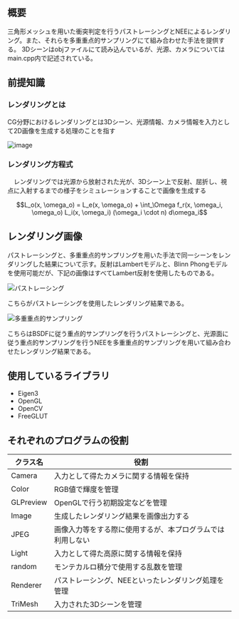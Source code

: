 ## 概要
三角形メッシュを用いた衝突判定を行うパストレーシングとNEEによるレンダリング。また、それらを多重重点的サンプリングにて組み合わせた手法を提供する。
3Dシーンはobjファイルにて読み込んでいるが、光源、カメラについてはmain.cpp内で記述されている。

## 前提知識
### レンダリングとは
  <p>CG分野におけるレンダリングとは3Dシーン、光源情報、カメラ情報を入力として2D画像を生成する処理のことを指す</p>
  
  ![image](https://github.com/user-attachments/assets/f85ee09c-0a88-4c97-ab05-3b491db1e4d3)
  
### レンダリング方程式
  　レンダリングでは光源から放射された光が、3Dシーン上で反射、屈折し、視点に入射するまでの様子をシミュレーションすることで画像を生成する
   <p align="center">
     $$L_o(x, \omega_o) = L_e(x, \omega_o) + \int_\Omega f_r(x, \omega_i, \omega_o) L_i(x, \omega_i) (\omega_i \cdot n) d\omega_i$$
  </p>


## レンダリング画像
パストレーシングと、多重重点的サンプリングを用いた手法で同一シーンをレンダリングした結果について示す。反射はLambertモデルと、Blinn Phongモデルを使用可能だが、下記の画像はすべてLambert反射を使用したものである。

![パストレーシング](https://github.com/CGLkousei/basic_rendering/assets/147574806/b667192b-2ca9-4ed4-a178-4cca594215a2 "パストレーシングでのレンダリング")

こちらがパストレーシングを使用したレンダリング結果である。

![多重重点的サンプリング](https://github.com/CGLkousei/basic_rendering/assets/147574806/d512c4b3-550c-4279-a4b9-717455fc1353 "多重重点的サンプリングを用いたレンダリング")

こちらはBSDFに従う重点的サンプリングを行うパストレーシングと、光源面に従う重点的サンプリングを行うNEEを多重重点的サンプリングを用いて組み合わせたレンダリング結果である。

## 使用しているライブラリ
* Eigen3
* OpenGL
* OpenCV
* FreeGLUT

## それぞれのプログラムの役割
| クラス名      | 役割                            |
|-----------|-------------------------------|
| Camera    | 入力として得たカメラに関する情報を保持           |
| Color     | RGB値で輝度を管理                    |
| GLPreview | OpenGLで行う初期設定などを管理            |
| Image     | 生成したレンダリング結果を画像出力する           |
| JPEG      | 画像入力等をする際に使用するが、本プログラムでは利用しない |
| Light     | 入力として得た高原に関する情報を保持            |
| random    | モンテカルロ積分で使用する乱数を管理            |
| Renderer  | パストレーシング、NEEといったレンダリング処理を管理   |
| TriMesh   | 入力された3Dシーンを管理                 |
